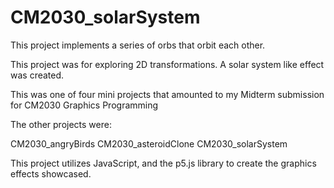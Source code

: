 # CM2030_solarSystem
This project implements a series of orbs that orbit each other.

This project was for exploring 2D transformations. A solar system like effect was created. 

This was one of four mini projects that amounted to my Midterm submission for CM2030 Graphics Programming

The other projects were:
  
  CM2030_angryBirds
  CM2030_asteroidClone
  CM2030_solarSystem

This project utilizes JavaScript, and the p5.js library to create the graphics effects showcased.